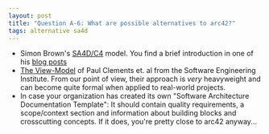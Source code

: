 ```yaml
---
layout: post
title: "Question A-6: What are possible alternatives to arc42?"
tags: alternative sa4d 
---
```




* Simon Brown's [SA4D/C4](http://simonbrown.je/#softwarearchitecture) model.
You find a brief introduction in one of his [blog posts](https://www.voxxed.com/blog/2014/10/simple-sketches-for-diagramming-your-software-architecture/)
* [The View-Model](https://www.amazon.de/dp/B0046XS3RO/ref=dp-kindle-redirect?_encoding=UTF8&btkr=1)
of Paul Clements et. al from the Software Engineering Institute.
From our point of view, their approach is _very_ heavyweight and can become quite
formal when applied to real-world projects.
* In case your organization has created its own "Software Architecture Documentation Template": It should contain quality requirements, a scope/context section and
information about building blocks and crosscutting concepts. If it does, you're pretty
close to arc42 anyway...
